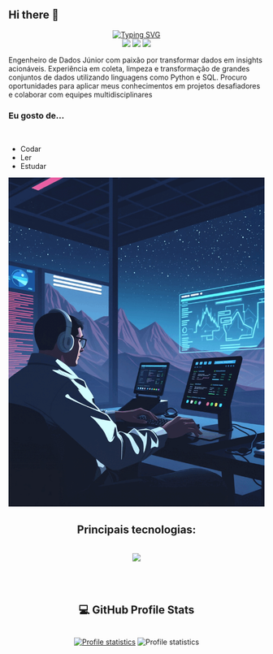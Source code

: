 ## Hi there 👋

<div align="center" style="text-align: center;">
  <a href="https://git.io/typing-svg">
    <img src="https://readme-typing-svg.herokuapp.com/?center=true&vCenter=true&color=ffffff&lines=Olá,%20+me+chamo+Robespierre+Santana;Seja+muito+bem+vindo!+:)" alt="Typing SVG">
  </a>
</div>

<div align="center"> 
  <a href="https://www.instagram.com/_piieresantana1/" target="_blank"><img src="https://img.shields.io/badge/-Instagram-%23E4405F?style=for-the-badge&logo=instagram&logoColor=white" target="_blank"></a>
  <a href = "mailto:opierre197@gmail.com"><img src="https://img.shields.io/badge/-Gmail-%23333?style=for-the-badge&logo=gmail&logoColor=white" target="_blank"></a>
  <a href="https://www.linkedin.com/in/robespierre-santana-silva-72611231/" target="_blank"><img src="https://img.shields.io/badge/-LinkedIn-%230077B5?style=for-the-badge&logo=linkedin&logoColor=white" target="_blank"></a>   
</div>

Engenheiro de Dados Júnior com paixão por transformar dados em insights acionáveis. Experiência em coleta, limpeza e transformação de grandes conjuntos de dados utilizando linguagens como Python e SQL. Procuro oportunidades para aplicar meus conhecimentos em projetos desafiadores e colaborar com equipes multidisciplinares

<div>
  <h3>Eu gosto de...</h3>
  <br>
  <ul>
    <li>Codar</li>
    <li> Ler </li>
    <li> Estudar</li>
  </ul>
</div>

<img src="programmer.gif">
<br>

<h2 align="center">Principais tecnologias:</h2>
</br>
<div align="center">
  <img src="https://skillicons.dev/icons?i=py,r,mysql,git,github,vscode,visualstudio,ai,latex,anaconda,markdown,powershell,linux,windows&perline=8" />
</div>

<br> </br>

<h2 align="center">💻 GitHub Profile Stats</h3>
</br>
<div align="center"> 
  <a href="https://github.com/pier197">
  <img src="https://github-readme-stats-git-masterrstaa-rickstaa.vercel.app/api/top-langs/?username=pier197&layout=compact&hide_border=true&theme=dracula" alt="Profile statistics" height="180em"><a>
  <img src="https://github-profile-summary-cards.vercel.app/api/cards/stats?username=pier197&layout=compact&hide_border=true&theme=dracula" alt="Profile statistics" height="180em"></a>
</div>
